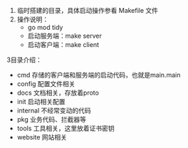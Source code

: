 1. 临时搭建的目录，具体启动操作参看 Makefile 文件
2. 操作说明：
   - go mod tidy
   - 启动服务端：make server
   - 启动客户端：make client

3目录介绍：
   - cmd 存储的客户端和服务端的启动代码，也就是main.main
   - config 配置文件相关
   - docs 文档相关，存放着proto
   - init 启动相关配置
   - internal 不经常变动的代码
   - pkg 业务代码、拦截器等
   - tools 工具相关，这里放着证书密钥
   - website 网站相关